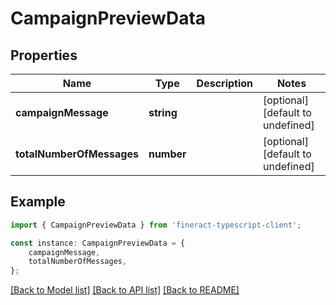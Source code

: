 # CampaignPreviewData


## Properties

Name | Type | Description | Notes
------------ | ------------- | ------------- | -------------
**campaignMessage** | **string** |  | [optional] [default to undefined]
**totalNumberOfMessages** | **number** |  | [optional] [default to undefined]

## Example

```typescript
import { CampaignPreviewData } from 'fineract-typescript-client';

const instance: CampaignPreviewData = {
    campaignMessage,
    totalNumberOfMessages,
};
```

[[Back to Model list]](../README.md#documentation-for-models) [[Back to API list]](../README.md#documentation-for-api-endpoints) [[Back to README]](../README.md)
